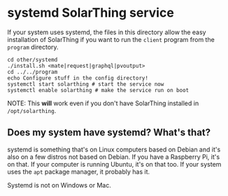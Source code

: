 # systemd SolarThing service
If your system uses systemd, the files in this directory allow the easy installation of SolarThing
if you want to run the `client` program from the `program` directory.

```shell script
cd other/systemd
./install.sh <mate|request|graphql|pvoutput>
cd ../../program
echo Configure stuff in the config directory!
systemctl start solarthing # start the service now
systemctl enable solarthing # make the service run on boot
```

NOTE: This **will** work even if you don't have SolarThing installed in `/opt/solarthing`.

## Does my system have systemd? What's that?
systemd is something that's on Linux computers based on Debian and it's also on a few distros not based on Debian.
If you have a Raspberry Pi, it's on that. If your computer is running Ubuntu, it's on that too. If your system uses
the `apt` package manager, it probably has it.

Systemd is not on Windows or Mac.
